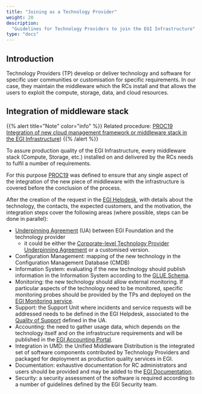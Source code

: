 ```yaml
---
title: "Joining as a Technology Provider"
weight: 20
description:
  "Guidelines for Technology Providers to join the EGI Infrastructure"
type: "docs"
---
```


## Introduction

Technology Providers (TP) develop or deliver technology and software for
specific user communities or customisation for specific requirements. In our
case, they maintain the middleware which the RCs install and that allows the
users to exploit the compute, storage, data, and cloud resources.

## Integration of middleware stack

{{% alert title="Note" color="info" %}} Related procedure:
[PROC19 Integration of new cloud management framework or middleware stack in the EGI Infrastructure](https://go.egi.eu/proc19))
{{% /alert %}}

To assure production quality of the EGI Infrastructure, every middleware stack
(Compute, Storage, etc.) installed on and delivered by the RCs needs to fulfil a
number of requirements.

For this purpose [PROC19](https://go.egi.eu/proc19) was defined to ensure that
any single aspect of the integration of the new piece of middleware with the
infrastructure is covered before the conclusion of the process.

After the creation of the request in the
[EGI Helpdesk](../../../../internal/helpdesk), with details about the
technology, the contacts, the expected customers, and the motivation, the
integration steps cover the following areas (where possible, steps can be done
in parallel):

- [Underpinning Agreement](https://ims.egi.eu/display/EGIG/Underpinning+agreement)
  (UA) between EGI Foundation and the technology provider
  - it could be either the
    [Corporate-level Technology Provider Underpinning Agreement](https://documents.egi.eu/document/2589)
    or a customised version.
- Configuration Management: mapping of the new technology in the Configuration
  Management Database (CMDB)
- Information System: evaluating if the new technology should publish
  information in the Information System according to the
  [GLUE Schema](http://www.ogf.org/documents/GFD.147.pdf).
- Monitoring: the new technology should allow external monitoring. If particular
  aspects of the technology need to be monitored, specific monitoring probes
  should be provided by the TPs and deployed on the
  [EGI Monitoring service](../../../../internal/monitoring).
- Support: the Support Unit where incidents and service requests will be
  addressed needs to be defined in the EGI Helpdesk, associated to the
  [Quality of Support](https://confluence.egi.eu/display/EGISLM/Service+Level+Target+-+Quality+of+Support)
  defined in the UA.
- Accounting: the need to gather usage data, which depends on the technology
  itself and on the infrastructure requirements and will be published in the
  [EGI Accounting Portal](https://accounting.egi.eu/).
- Integration in UMD: the Unified Middleware Distribution is the integrated set
  of software components contributed by Technology Providers and packaged for
  deployment as production quality services in EGI.
- Documentation: exhaustive documentation for RC administrators and users should
  be provided and may be added to the [EGI Documentation](https://docs.egi.eu/).
- Security: a security assessment of the software is required according to a
  number of guidelines defined by the EGI Security team.
